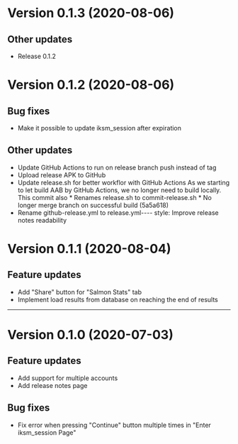 # Version 0.1.3 (2020-08-06)

## Other updates

* Release 0.1.2


# Version 0.1.2 (2020-08-06)

## Bug fixes

* Make it possible to update iksm_session after expiration

## Other updates

* Update GitHub Actions to run on release branch push instead of tag
* Upload release APK to GitHub
* Update release.sh for better workflor with GitHub Actions  As we starting to let build AAB by GitHub Actions, we no longer need to build locally.    This commit also  * Renames release.sh to commit-release.sh  * No longer merge branch on successful build (5a5a618)
* Rename github-release.yml to release.yml----  style: Improve release notes readability


# Version 0.1.1 (2020-08-04)

## Feature updates

* Add "Share" button for "Salmon Stats" tab
* Implement load results from database on reaching the end of results

----

# Version 0.1.0 (2020-07-03)

## Feature updates

* Add support for multiple accounts
* Add release notes page

## Bug fixes

* Fix error when pressing "Continue" button multiple times in "Enter iksm_session Page"
